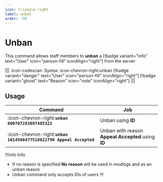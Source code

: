 ```yaml
---
icon: triangle-right
label: unban
order: -50
---
```


# Unban

This command allows staff members to **unban** a [!badge variant="info" text="User" icon="person-fill" iconAlign="right"] from the server

||| :icon-codescan: Syntax
:icon-chevron-right:unban [!badge variant="danger" text="User" icon="person-fill" iconAlign="right"] [!badge variant="ghost" text="Reason" icon="note" iconAlign="right"]
|||

## Usage

| Command                                                             | Job                                                |
| ------------------------------------------------------------------- | -------------------------------------------------- |
| :icon-chevron-right:**`unban 600707283097485322`**                  | Unban using **ID**                                 |
| :icon-chevron-right:**`unban 1014566477518622790 Appeal Accepted`** | Unban with reason **Appeal Accepted** using **ID** |

!!!info Info

- If no reason is specified **No reason** will be used in modlogs and as an unban reason
- Unban command only accepts IDs of users
  !!!
